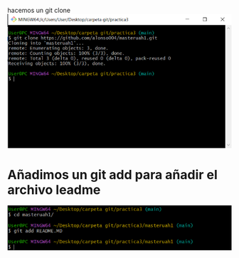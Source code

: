 hacemos un git clone 
<img src="imagenes/1.PNG">
<br>
<h1>Añadimos un git add para añadir el archivo leadme</h1>
<img src="imagenes/2.PNG">
